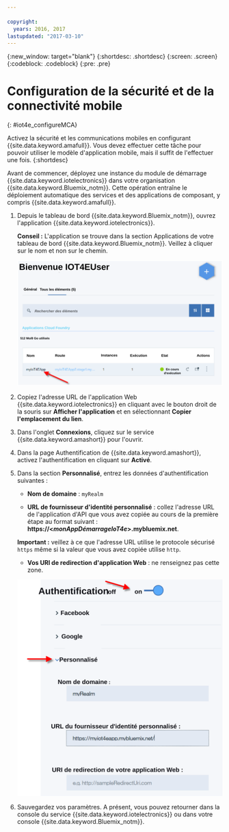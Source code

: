 ```yaml
---

copyright:
  years: 2016, 2017
lastupdated: "2017-03-10"
---
```


<!-- Common attributes used in the template are defined as follows: -->
{:new_window: target="blank"}
{:shortdesc: .shortdesc}
{:screen: .screen}
{:codeblock: .codeblock}
{:pre: .pre}

# Configuration de la sécurité et de la connectivité mobile
{: #iot4e_configureMCA}

Activez la sécurité et les communications mobiles en configurant {{site.data.keyword.amafull}}. Vous devez effectuer cette tâche pour pouvoir utiliser le modèle d'application mobile, mais il suffit de l'effectuer une fois.
{:shortdesc}

Avant de commencer, déployez une instance du module de démarrage {{site.data.keyword.iotelectronics}} dans votre organisation {{site.data.keyword.Bluemix_notm}}. Cette opération entraîne le déploiement automatique des services et des applications de composant, y compris {{site.data.keyword.amafull}}.

1. Depuis le tableau de bord {{site.data.keyword.Bluemix_notm}}, ouvrez l'application {{site.data.keyword.iotelectronics}}.

   **Conseil :** L'application se trouve dans la section Applications de votre tableau de bord {{site.data.keyword.Bluemix_notm}}. Veillez à cliquer sur le nom et non sur le chemin.

    ![{{site.data.keyword.iotelectronics}} dans le tableau de bord](images/IoT4E_bm_dashboard.svg "{{site.data.keyword.iotelectronics}} dans le tableau de bord")

2. Copiez l'adresse URL de l'application Web {{site.data.keyword.iotelectronics}} en cliquant avec le bouton droit de la souris sur **Afficher l'application** et en sélectionnant **Copier l'emplacement du lien**.

3. Dans l'onglet **Connexions**, cliquez sur le service {{site.data.keyword.amashort}} pour l'ouvrir.

3. Dans la page Authentification de {{site.data.keyword.amashort}}, activez l'authentification en cliquant sur **Activé**.

4. Dans la section **Personnalisé**, entrez les données d'authentification suivantes :

    - **Nom de domaine** : `myRealm`

    - **URL de fournisseur d'identité personnalisé** : collez l'adresse URL de l'application d'API que vous avez copiée au cours de la première étape au format suivant : **https://<*monAppDémarrageIoT4e*>.mybluemix.net**.

    **Important :** veillez à ce que l'adresse URL utilise le protocole sécurisé `https` même si la valeur que vous avez copiée utilise `http`.

    - **Vos URI de redirection d'application Web** : ne renseignez pas cette zone.

   ![Configurez {{site.data.keyword.amashort}}.](images/MCA_config_pg.svg "Page Authentification de {{site.data.keyword.amashort}}")

5. Sauvegardez vos paramètres. A présent, vous pouvez retourner dans la console du service {{site.data.keyword.iotelectronics}} ou dans votre console {{site.data.keyword.Bluemix_notm}}.

